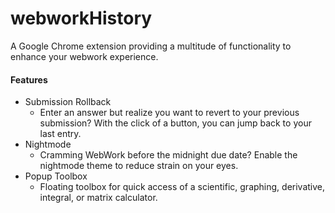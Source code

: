 # webworkHistory

A Google Chrome extension providing a multitude of functionality to enhance your webwork experience.

#### Features
- Submission Rollback
    - Enter an answer but realize you want to revert to your previous submission? With the click of a button, you can jump back to your last entry.
- Nightmode
    - Cramming WebWork before the midnight due date? Enable the nightmode theme to reduce strain on your eyes.
- Popup Toolbox
    - Floating toolbox for quick access of a scientific, graphing, derivative, integral, or matrix calculator.